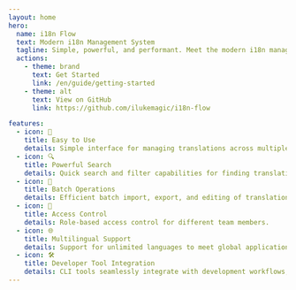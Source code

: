 ```yaml
---
layout: home
hero:
  name: i18n Flow
  text: Modern i18n Management System
  tagline: Simple, powerful, and performant. Meet the modern i18n management system that just works.
  actions:
    - theme: brand
      text: Get Started
      link: /en/guide/getting-started
    - theme: alt
      text: View on GitHub
      link: https://github.com/ilukemagic/i18n-flow

features:
  - icon: 🚀
    title: Easy to Use
    details: Simple interface for managing translations across multiple projects and languages.
  - icon: 🔍
    title: Powerful Search
    details: Quick search and filter capabilities for finding translations.
  - icon: 🔄
    title: Batch Operations
    details: Efficient batch import, export, and editing of translations.
  - icon: 🔐
    title: Access Control
    details: Role-based access control for different team members.
  - icon: 🌐
    title: Multilingual Support
    details: Support for unlimited languages to meet global application needs.
  - icon: 🛠️
    title: Developer Tool Integration
    details: CLI tools seamlessly integrate with development workflows, increasing productivity.
---
```

